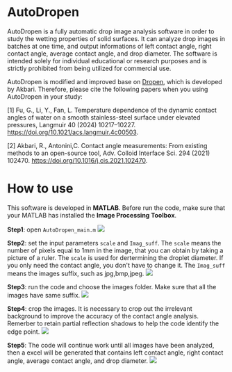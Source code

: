 # AutoDropen
AutoDropen is a fully automatic drop image analysis software in order to study the wetting properties of solid surfaces. It can analyze drop images in batches at one time, and output informations of left contact angle, right contact angle, average contact angle, and drop diameter. The software is intended solely for individual educational or research purposes and is strictly prohibited from being utilized for commercial use.

AutoDropen is modified and improved base on [Dropen](https://doi.org/10.17632/wzchzbm58p.3), which is developed by Akbari. Therefore, please cite the following papers when you using AutoDropen in your study:

[1] Fu, G., Li, Y., Fan, L. Temperature dependence of the dynamic contact angles of water on a smooth stainless-steel surface under elevated pressures, Langmuir 40 (2024) 10217–10227. https://doi.org/10.1021/acs.langmuir.4c00503.

[2] Akbari, R., Antonini,C. Contact angle measurements: From existing methods to an open-source tool, Adv. Colloid Interface Sci. 294 (2021) 102470. https://doi.org/10.1016/j.cis.2021.102470.

# How to use
This software is developed in **MATLAB**. Before run the code, make sure that your MATLAB has installed the **Image Processing Toolbox**.

**Step1**: open `AutoDropen_main.m`
![](https://github.com/Whale2333/AutoDropen/blob/main/How%20to%20use/Step1.png)

**Step2**: set the input parameters `scale` and `Imag_suff`. The `scale` means the number of pixels equal to 1mm in the image, that you can obtain by taking a picture of a ruler. The `scale` is used for dertermining the droplet diameter. If you only need the contact angle, you don't have to change it. The `Imag_suff` means the images suffix, such as jpg,bmp,jpeg.
![](https://github.com/Whale2333/AutoDropen/blob/main/How%20to%20use/Step2.png)

**Step3**: run the code and choose the images folder. Make sure that all the images have same suffix.
![](https://github.com/Whale2333/AutoDropen/blob/main/How%20to%20use/Step3.png)

**Step4**: crop the images. It is necessary to crop out the irrelevant background to improve the accuracy of the contact angle analysis. Remerber to retain partial reflection shadows to help the code identify the edge point.
![](https://github.com/Whale2333/AutoDropen/blob/main/How%20to%20use/Step4.png)

**Step5**: The code will continue work until all images have been analyzed, then a excel will be generated that contains left contact angle, right contact angle, average contact angle, and drop diameter.
![](https://github.com/Whale2333/AutoDropen/blob/main/How%20to%20use/Step5.png)

 

